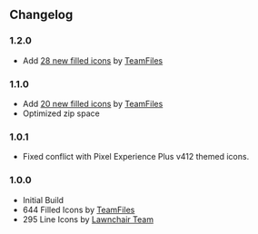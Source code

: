 ## Changelog
### 1.2.0
- Add [28 new filled icons](https://telegra.ph/Reserved-05-09 "New icons for version 1.2.0") by [TeamFiles](https://t.me/modulesrepo "Modules Repository | Team Files™")

### 1.1.0
- Add [20 new filled icons](https://telegra.ph/Reserved-04-14 "New icons for version 1.1.0") by [TeamFiles](https://t.me/modulesrepo "Modules Repository | Team Files™")
- Optimized zip space

### 1.0.1
- Fixed conflict with Pixel Experience Plus v412 themed icons.

### 1.0.0
- Initial Build
- 644 Filled Icons by [TeamFiles](https://t.me/modulesrepo "Modules Repository | Team Files™")
- 295 Line Icons by [Lawnchair Team](https://github.com/LawnchairLauncher/lawnicons "Lawnchair News")

